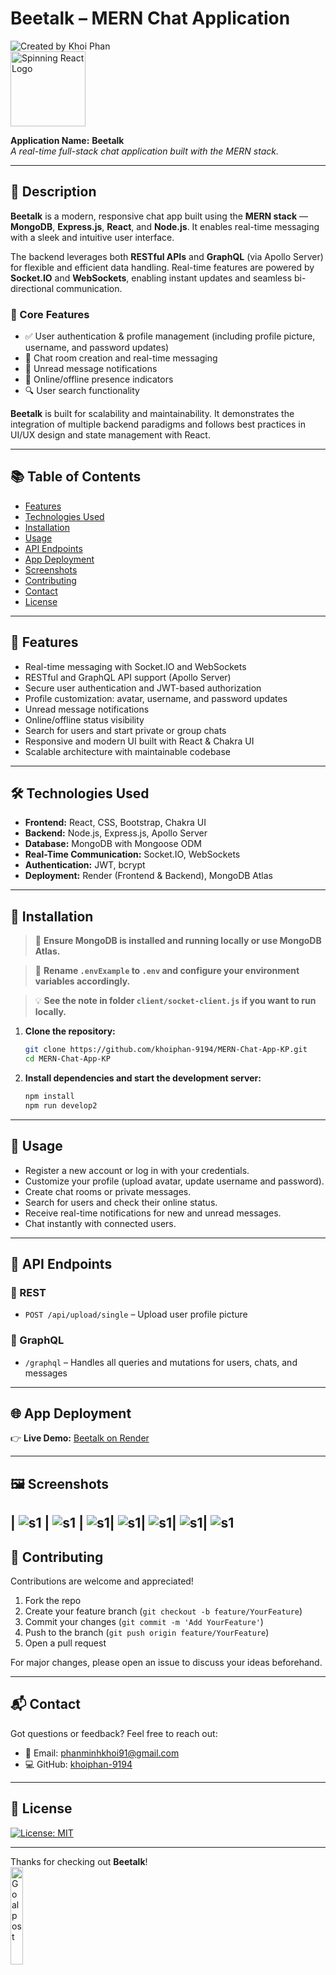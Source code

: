 
# Beetalk – MERN Chat Application

![Created by Khoi Phan](https://img.shields.io/badge/Created%20by-Khoi%20Phan%20-yellow?style=for-the-badge)  
<img src="https://media.giphy.com/media/eNAsjO55tPbgaor7ma/giphy.gif" alt="Spinning React Logo" width="120" />

**Application Name:** **Beetalk**  
_A real-time full-stack chat application built with the MERN stack._

---

## 📖 Description

**Beetalk** is a modern, responsive chat app built using the **MERN stack** — **MongoDB**, **Express.js**, **React**, and **Node.js**. It enables real-time messaging with a sleek and intuitive user interface.

The backend leverages both **RESTful APIs** and **GraphQL** (via Apollo Server) for flexible and efficient data handling. Real-time features are powered by **Socket.IO** and **WebSockets**, enabling instant updates and seamless bi-directional communication.

### 🔑 Core Features

- ✅ User authentication & profile management (including profile picture, username, and password updates)
- 💬 Chat room creation and real-time messaging
- 🔔 Unread message notifications
- 👀 Online/offline presence indicators
- 🔍 User search functionality

**Beetalk** is built for scalability and maintainability. It demonstrates the integration of multiple backend paradigms and follows best practices in UI/UX design and state management with React.

---

## 📚 Table of Contents

- [Features](#-features)
- [Technologies Used](#-technologies-used)
- [Installation](#-installation)
- [Usage](#-usage)
- [API Endpoints](#-api-endpoints)
- [App Deployment](#-app-deployment)
- [Screenshots](#-screenshots)
- [Contributing](#-contributing)
- [Contact](#-contact)
- [License](#-license)

---

## 🚀 Features

- Real-time messaging with Socket.IO and WebSockets
- RESTful and GraphQL API support (Apollo Server)
- Secure user authentication and JWT-based authorization
- Profile customization: avatar, username, and password updates
- Unread message notifications
- Online/offline status visibility
- Search for users and start private or group chats
- Responsive and modern UI built with React & Chakra UI
- Scalable architecture with maintainable codebase

---

## 🛠️ Technologies Used

- **Frontend:** React, CSS, Bootstrap, Chakra UI  
- **Backend:** Node.js, Express.js, Apollo Server  
- **Database:** MongoDB with Mongoose ODM  
- **Real-Time Communication:** Socket.IO, WebSockets  
- **Authentication:** JWT, bcrypt  
- **Deployment:** Render (Frontend & Backend), MongoDB Atlas  

---

## 🧰 Installation

> 🧪 **Ensure MongoDB is installed and running locally or use MongoDB Atlas.**

> 🔧 **Rename `.envExample` to `.env` and configure your environment variables accordingly.**

> 💡 **See the note in folder `client/socket-client.js` if you want to run locally.**

1. **Clone the repository:**
   ```bash
   git clone https://github.com/khoiphan-9194/MERN-Chat-App-KP.git
   cd MERN-Chat-App-KP
   ```

2. **Install dependencies and start the development server:**
   ```bash
   npm install
   npm run develop2
   ```

---

## 📌 Usage

- Register a new account or log in with your credentials.
- Customize your profile (upload avatar, update username and password).
- Create chat rooms or private messages.
- Search for users and check their online status.
- Receive real-time notifications for new and unread messages.
- Chat instantly with connected users.

---

## 🔌 API Endpoints

### 🧾 REST
- `POST /api/upload/single` – Upload user profile picture

### 🔮 GraphQL
- `/graphql` – Handles all queries and mutations for users, chats, and messages

---

## 🌐 App Deployment

👉 **Live Demo:** [Beetalk on Render](https://beetalk-g50u.onrender.com/)

---

## 🖼️ Screenshots



| ![s1](./screenshots/login-signup.jpg) | ![s1](./screenshots/homepage.jpg) | ![s1](./screenshots/setting.jpg)| ![s1](./screenshots/offline.jpg)| ![s1](./screenshots/online.jpg)| ![s1](./screenshots/notification.jpg)| ![s1](./screenshots/chat.jpg)
---

## 🤝 Contributing

Contributions are welcome and appreciated!

1. Fork the repo  
2. Create your feature branch (`git checkout -b feature/YourFeature`)  
3. Commit your changes (`git commit -m 'Add YourFeature'`)  
4. Push to the branch (`git push origin feature/YourFeature`)  
5. Open a pull request

For major changes, please open an issue to discuss your ideas beforehand.

---

## 📬 Contact

Got questions or feedback? Feel free to reach out:

- 📧 Email: [phanminhkhoi91@gmail.com](mailto:phanminhkhoi91@gmail.com)
- 💻 GitHub: [khoiphan-9194](https://github.com/khoiphan-9194)

---

## 🪪 License

[![License: MIT](https://img.shields.io/badge/license-MIT-red)](https://opensource.org/licenses/MIT)

---

Thanks for checking out **Beetalk**!  
<img src="https://raw.githubusercontent.com/its-jefe/image-hosting/main/goal-pole.png" width="20%" alt="Goalpost" />
